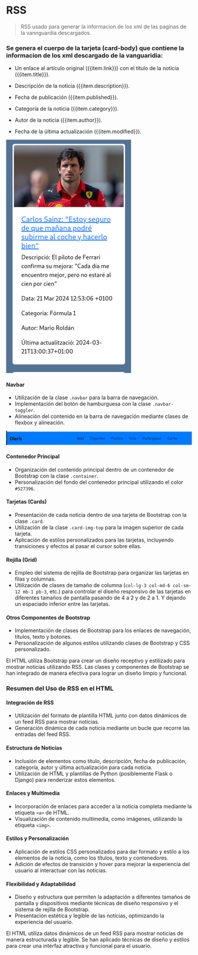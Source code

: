 # RSS
> RSS usado para generar la informacion de los xml de las paginas de la vannguardia descargados.

### Se genera el cuerpo de la tarjeta (card-body) que contiene la informacion de los xml descargado de la vanguaridia:

- Un enlace al artículo original ({{item.link}}) con el título de la noticia ({{item.title}}).

- Descripción de la noticia ({{item.description}}).

- Fecha de publicación ({{item.published}}).

- Categoría de la noticia ({{item.category}}).

- Autor de la noticia ({{item.author}}).

- Fecha de la última actualización ({{item.modified}}).

![Alt text](image-1.png)

#### Navbar
- Utilización de la clase `.navbar` para la barra de navegación.
- Implementación del botón de hamburguesa con la clase `.navbar-toggler`.
- Alineación del contenido en la barra de navegación mediante clases de flexbox y alineación.

![Alt text](image.png)
#### Contenedor Principal
- Organización del contenido principal dentro de un contenedor de Bootstrap con la clase `.container`.
- Personalización del fondo del contenedor principal utilizando el color `#527396`.

#### Tarjetas (Cards)
- Presentación de cada noticia dentro de una tarjeta de Bootstrap con la clase `.card`.
- Utilización de la clase `.card-img-top` para la imagen superior de cada tarjeta.
- Aplicación de estilos personalizados para las tarjetas, incluyendo transiciones y efectos al pasar el cursor sobre ellas.

#### Rejilla (Grid)
- Empleo del sistema de rejilla de Bootstrap para organizar las tarjetas en filas y columnas.
- Utilización de clases de tamaño de columna (`col-lg-3 col-md-6 col-sm-12 mb-1 pb-3`, etc.) para controlar el diseño responsivo de las tarjetas en diferentes tamaños de pantalla pasando de 4 a 2 y de 2 a 1. Y dejando un espaciado inferior entre las tarjetas.

#### Otros Componentes de Bootstrap
- Implementación de clases de Bootstrap para los enlaces de navegación, títulos, texto y botones.
- Personalización de algunos estilos utilizando clases de Bootstrap y CSS personalizado.

El HTML utiliza Bootstrap para crear un diseño receptivo y estilizado para mostrar noticias utilizando RSS. Las clases y componentes de Bootstrap se han integrado de manera efectiva para lograr un diseño limpio y funcional.

### Resumen del Uso de RSS en el HTML

#### Integración de RSS
- Utilización del formato de plantilla HTML junto con datos dinámicos de un feed RSS para mostrar noticias.
- Generación dinámica de cada noticia mediante un bucle que recorre las entradas del feed RSS.

#### Estructura de Noticias
- Inclusión de elementos como título, descripción, fecha de publicación, categoría, autor y última actualización para cada noticia.
- Utilización de HTML y plantillas de Python (posiblemente Flask o Django) para renderizar estos elementos.

#### Enlaces y Multimedia
- Incorporación de enlaces para acceder a la noticia completa mediante la etiqueta `<a>` de HTML.
- Visualización de contenido multimedia, como imágenes, utilizando la etiqueta `<img>`.

#### Estilos y Personalización
- Aplicación de estilos CSS personalizados para dar formato y estilo a los elementos de la noticia, como los títulos, texto y contenedores.
- Adición de efectos de transición y hover para mejorar la experiencia del usuario al interactuar con las noticias.

#### Flexibilidad y Adaptabilidad
- Diseño y estructura que permiten la adaptación a diferentes tamaños de pantalla y dispositivos mediante técnicas de diseño responsivo y el sistema de rejilla de Bootstrap.
- Presentación estética y legible de las noticias, optimizando la experiencia del usuario.

El HTML utiliza datos dinámicos de un feed RSS para mostrar noticias de manera estructurada y legible. Se han aplicado técnicas de diseño y estilos para crear una interfaz atractiva y funcional para el usuario.
